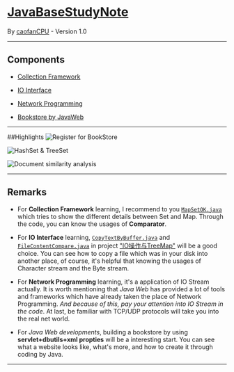 # [JavaBaseStudyNote](https://github.com/caofanCPU/JavaBaseStudyNote)  
By [caofanCPU](https://github.com/caofanCPU) - Version 1.0  
***
## Components
- [Collection Framework](https://github.com/caofanCPU/JavaBaseStudyNote/tree/master/集合学习)

- [IO Interface](https://github.com/caofanCPU/JavaBaseStudyNote/tree/master/IO学习)

- [Network Programming](https://github.com/caofanCPU/JavaBaseStudyNote/tree/master/网络编程)

- [Bookstore by JavaWeb](https://github.com/caofanCPU/JavaBaseStudyNote/tree/master/JavaWeb/BookStore) 

***
##Highlights
![Register for BookStore](http://opqyer7zj.bkt.clouddn.com/17-5-11/178542-file_1494438029945_14ba6.jpg)  

![HashSet & TreeSet](http://opqyer7zj.bkt.clouddn.com/17-5-11/2924697-file_1494438029646_b863.jpg)  

![Document similarity analysis](http://opqyer7zj.bkt.clouddn.com/17-5-11/24947807-file_1494438030096_f8b1.jpg)     

***
## Remarks
* For **Collection Framework** learning, I recommend to you [`MapSetOK.java`](https://github.com/caofanCPU/JavaBaseStudyNote/tree/master/集合学习/MapSet综合/MapSetOK.java) which tries to show the different details between Set and Map. Through the code, you can know the usages of **Comparator**.  

* For **IO Interface** learning, [`CopyTextByBuffer.java`](https://github.com/caofanCPU/JavaBaseStudyNote/tree/master/IO学习/CopyTextByBuffer.java) and [`FileContentCompare.java`](https://github.com/caofanCPU/JavaBaseStudyNote/tree/master/IO学习/IO操作与TreeMap/FileContentCompare.java) in project ["IO操作与TreeMap"](https://github.com/caofanCPU/JavaBaseStudyNote/tree/master/IO操作与TreeMap/FileContentCompare.java) will be a good choice. You can see how to copy a file which was in your disk into another place, of course, it's helpful that knowing the usages of Character stream and the Byte stream.

* For **Network Programming** learning, it's a application of IO Stream actually. It is worth mentioning that *Java Web* has provided a lot of tools and frameworks which have already taken the place of Network Programming. *And because of this, pay your attention into IO Stream in the code*. At last, be familiar with TCP/UDP protocols will take you into the real net world.  

* For *Java Web developments*, building a bookstore by using **servlet+dbutils+xml propties** will be a interesting start. You can see what a website looks like, what's more, and how to create it through coding by Java.  

***
